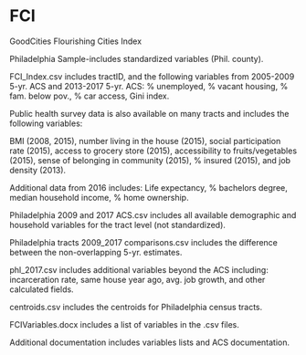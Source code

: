 # FCI
GoodCities Flourishing Cities Index

Philadelphia Sample-includes standardized variables (Phil. county).

FCI_Index.csv includes tractID, and the following variables from 2005-2009 5-yr. ACS and 2013-2017 5-yr. ACS:
% unemployed, % vacant housing, % fam. below pov., % car access, Gini index. 

Public health survey data is also available on many tracts and includes the following variables:

BMI (2008, 2015), number living in the house (2015), social participation rate (2015), access to grocery store (2015), accessibility to fruits/vegetables (2015), sense of belonging in community (2015), % insured (2015), and job density (2013). 

Additional data from 2016 includes:
Life expectancy, % bachelors degree, median household income, % home ownership. 

Philadelphia 2009 and 2017 ACS.csv includes all available demographic and household variables for the tract level (not standardized).

Philadelphia tracts 2009_2017 comparisons.csv includes the difference between the non-overlapping 5-yr. estimates. 

phl_2017.csv includes additional variables beyond the ACS including: incarceration rate, same house year ago, avg. job growth, and other calculated fields.  

centroids.csv includes the centroids for Philadelphia census tracts. 

FCIVariables.docx includes a list of variables in the .csv files. 

Additional documentation includes variables lists and ACS documentation. 
